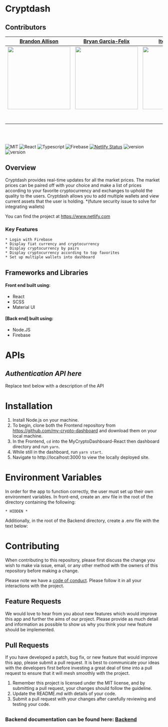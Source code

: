 # Cryptdash 

## Contributors

|                                       [Brandon Allison](https://github.com/BrandonJAllison)                                        |                                       [Bryan Garcia-Felix](https://github.com/Bryan-GF)                                        |                                       [Itel Domingo](https://github.com/ItelSunday)                                        |                                       [Amir Yunas](https://github.com/ayunas)                                        |                                                                               |
| :-----------------------------------------------------------------------------------------------------------: | :-----------------------------------------------------------------------------------------------------------: | :-----------------------------------------------------------------------------------------------------------: | :-----------------------------------------------------------------------------------------------------------: | :----------------------------------------------------------------------: |
|                      [<img src="https://avatars1.githubusercontent.com/u/47340734?s=460&v=4" width = "200" />](https://github.com/BrandonJAllison)                       |                      [<img src="https://avatars1.githubusercontent.com/u/35277732?s=460&v=4" width = "200" />](https://github.com/Bryan-GF)                       |                      [<img src="https://media.licdn.com/dms/image/C5603AQEQrRdEV93fLg/profile-displayphoto-shrink_200_200/0?e=1567641600&v=beta&t=v4kNXBQ9VdE6rHQKinuYDVoH6taTCYGt3PwC60EK5yU" width = "200" />](https://github.com/ItelSunday)                       |                      [<img src="https://avatars0.githubusercontent.com/u/30554629?s=460&v=4" width = "200" />](https://github.com/ayunas)                       |                      
|                 [<img src="https://github.com/favicon.ico" width="15"> ](hhttps://github.com/BrandonJAllison)                 |            [<img src="https://github.com/favicon.ico" width="15"> ](https://github.com/Bryan-GF)             |           [<img src="https://github.com/favicon.ico" width="15"> ](https://github.com/ItelSunday)            |          [<img src="https://github.com/favicon.ico" width="15"> ](https://github.com/ayunas)       
| [ <img src="https://static.licdn.com/sc/h/al2o9zrvru7aqj8e1x2rzsrca" width="15"> ](https://www.linkedin.com/) | [ <img src="https://static.licdn.com/sc/h/al2o9zrvru7aqj8e1x2rzsrca" width="15"> ](https://www.linkedin.com/) | [ <img src="https://static.licdn.com/sc/h/al2o9zrvru7aqj8e1x2rzsrca" width="15"> ](https://www.linkedin.com/in/iteldomingo/) | [ <img src="https://static.licdn.com/sc/h/al2o9zrvru7aqj8e1x2rzsrca" width="15"> ](https://www.linkedin.com/) |

<br>
<br>

![MIT](https://img.shields.io/packagist/l/doctrine/orm.svg)
![React](https://img.shields.io/badge/react-v16.7.0--alpha.2-blue.svg)
![Typescript](https://img.shields.io/npm/types/typescript.svg?style=flat)
![Firebase](https://img.shields.io/badge/-Firebase-grey.svg)
[![Netlify Status](https://api.netlify.com/api/v1/badges/b5c4db1c-b10d-42c3-b157-3746edd9e81d/deploy-status)](https://goofy-sinoussi-c017bd.netlify.com)
![version](https://img.shields.io/badge/Version-1.0.0-red.svg)
![version](https://img.shields.io/badge/Version-1.0.0-red.svg)

## Overview

Cryptdash provides real-time updates for all the market prices. The market prices can be paired off with your choice and make a list of prices according to your favorite cryptocurrency and exchanges to uphold the quality to the users. Cryptdash allows you to add multiple wallets and view current assets that the user is holding. 
*(future security issue to solve for integrating wallets)

You can find the project at https://www.netlify.com

### Key Features

    * Login with Firebase
    * Display fiat currency and cryptocurrency
    * Display cryptocurrency by pairs
    * Display cryptocurrency according to top favorites
    * Set up multiple wallets into dashboard

## Frameworks and Libraries
#### Front end built using:
* React
* SCSS
* Material UI

#### [Back end] built using:
* Node.JS
* Firebase

# APIs

## _Authentication API here_

Replace text below with a description of the API

# Installation

1. Install Node.js on your machine. 
2. To begin, clone both the Frontend repository from https://github.com/my-crypto-dashboard and download them on your local machine.  
3. In the Frontend, `cd` into the MyCryptoDashboard-React then dashboard directory and run `yarn`. 
4. While still in the dashboard, run `yarn start`. 
5. Navigate to http://localhost:3000 to view the locally deployed site.

# Environment Variables

In order for the app to function correctly, the user must set up their own environment variables. In front-end, create an .env file in the root of the directory containing the following:

    * HIDDEN *
    
 Additionally, in the root of the Backend directory, create a .env file with the text below:

# Contributing

When contributing to this repository, please first discuss the change you wish to make via issue, email, or any other method with the owners of this repository before making a change.

Please note we have a [code of conduct](./CODE_OF_CONDUCT.md). Please follow it in all your interactions with the project.

## Feature Requests

We would love to hear from you about new features which would improve this app and further the aims of our project. Please provide as much detail and information as possible to show us why you think your new feature should be implemented.

## Pull Requests

If you have developed a patch, bug fix, or new feature that would improve this app, please submit a pull request. It is best to communicate your ideas with the developers first before investing a great deal of time into a pull request to ensure that it will mesh smoothly with the project.

1. Remember this project is licensed under the MIT license, and by submitting a pull request, your changes should follow the guideline.
2. Update the README.md with details of your code.
3. Submit a pull request with your changes after carefully reviewing and testing your code.
##
### Backend documentation can be found here: [Backend](https://github.com/labs12-chores-1/labs12-chores-1-BE)
